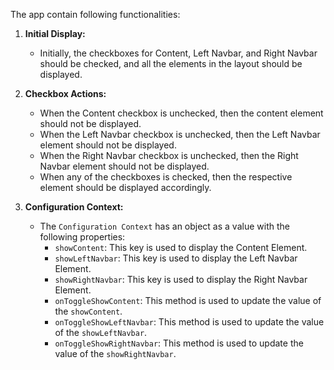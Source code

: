 The app contain following functionalities:

1. **Initial Display:**
   - Initially, the checkboxes for Content, Left Navbar, and Right Navbar should be checked, and all the elements in the layout should be displayed.

2. **Checkbox Actions:**
   - When the Content checkbox is unchecked, then the content element should not be displayed.
   - When the Left Navbar checkbox is unchecked, then the Left Navbar element should not be displayed.
   - When the Right Navbar checkbox is unchecked, then the Right Navbar element should not be displayed.
   - When any of the checkboxes is checked, then the respective element should be displayed accordingly.

3. **Configuration Context:**
   - The `Configuration Context` has an object as a value with the following properties:
     - `showContent`: This key is used to display the Content Element.
     - `showLeftNavbar`: This key is used to display the Left Navbar Element.
     - `showRightNavbar`: This key is used to display the Right Navbar Element.
     - `onToggleShowContent`: This method is used to update the value of the `showContent`.
     - `onToggleShowLeftNavbar`: This method is used to update the value of the `showLeftNavbar`.
     - `onToggleShowRightNavbar`: This method is used to update the value of the `showRightNavbar`.
